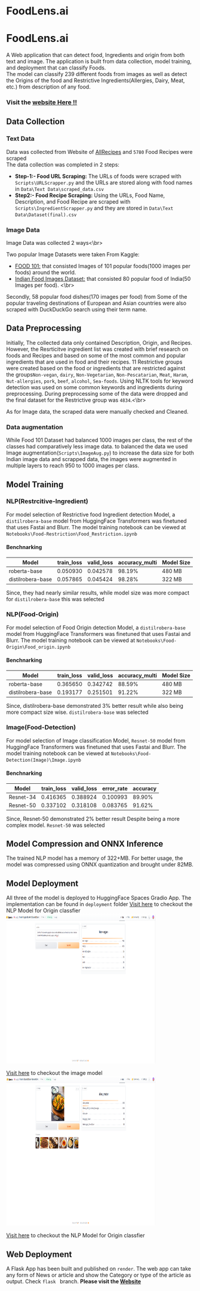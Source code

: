 # FoodLens.ai

# FoodLens.ai

A Web application that can detect food, Ingredients and origin from both text and image. The application is built from data collection, model training, and deployment that can classify Foods. <br/>
The model can classify 239 different foods from images as well as detect the Origins of the food and Restrictive Ingredients(Allergies, Dairy, Meat, etc.) from description of any food.

###  Visit the [website Here !!]()

 ## Data Collection

 ### Text Data

Data was collected from Website of [AllRecipes](https://www.allrecipes.com/) and `5780` Food Recipes were scraped <br/>The data collection was completed in 2 steps:

 - **Step-1:- Food URL Scraping:** The URLs of foods were scraped with `Scripts\URLScrapper.py` and the URLs are stored along with food names in `Data\Text Data\scraped_data.csv`
 - **Step2:- Food Recipe Scraping:** Using the URLs, Food Name, Description, and Food Recipe are scraped with `Scripts\IngredientScrapper.py` and they are stored in `Data\Text Data\Dataset(final).csv`

 ### Image Data

 Image Data was collected 2 ways<\br>

 Two popular Image Datasets were taken From Kaggle:
  - [FOOD 101:](https://www.kaggle.com/datasets/dansbecker/food-101) that consisted Images of 101 popular foods(1000 images per foods) around the world.
  - [Indian Food Images Dataset:](https://www.kaggle.com/datasets/iamsouravbanerjee/indian-food-images-dataset) that consisted 80 popular food of India(50 Images per food). <\br>

 Secondly, 58 popular food dishes(170 images per food) from Some of the popular traveling destinations of European and Asian countries were also scraped with DuckDuckGo search using their term name.

## Data Preprocessing

Initially, The collected data only contained Description, Origin, and Recipes. However, the Resrticitve ingredient list was created with brief research on foods and Recipes and based on some of the most common and popular ingredients that are used in food and their recipes. 11 Restrictive groups were created based on the food or ingredients that are restricted against the groups`Non-vegan`, `dairy`, `Non-Vegetarian`, `Non-Pescatarian`, `Meat`, `Haram`, `Nut-allergies`, `pork`, `beef`, `alcohol`, `Sea-foods`. Using NLTK tools for keyword detection was used on some common keywords and ingredients during preprocessing. During preprocessing some of the data were dropped and the final dataset for the Restrictive group was `4834`.<\br>

As for Image data, the scraped data were manually checked and Cleaned.

### Data augmentation
While Food 101 Dataset had balanced 1000 images per class, the rest of the classes had comparatively less image data. to balanced the data we used Image augmentation(`Scripts\ImageAug.py`) to increase the data size for both Indian image data and scrapped data, the images were augmented in multiple layers to reach 950 to 1000 images per class.

## Model Training

### NLP(Restrcitive-Ingredient)

For model selection of Restrictive food Ingredient detection Model, a `distilrobera-base` model from HuggingFace Transformers was finetuned that uses Fastai and Blurr. The model training notebook can be viewed at `Notebooks\Food-Restriction\Food_Restriction.ipynb`

#### Benchnarking
| Model             | train_loss    | valid_loss        | accuracy_multi   | Model Size    |
| -------------     | ------------- | -------------     | -------------    | ------------- |
| roberta-base      | 0.050930      | 0.042578          |  98.19%          | 480 MB        |
| distilrobera-base | 0.057865      | 0.045424	        |  98.28%          | 322 MB        |

Since, they had nearly similar results, while model size was more compact for `distilrobera-base` this was selected

### NLP(Food-Origin)

For model selection of Food Origin detection Model, a `distilrobera-base` model from HuggingFace Transformers was finetuned that uses Fastai and Blurr. The model training notebook can be viewed at `Notebooks\Food-Origin\Food_origin.ipynb`

#### Benchnarking
| Model             | train_loss    | valid_loss        | accuracy_multi   | Model Size    |
| -------------     | ------------- | -------------     | -------------    | ------------- |
| roberta-base      | 0.365650      | 0.342742          |  88.59%          | 480 MB        |
| distilrobera-base | 0.193177      | 0.251501          |  91.22%          | 322 MB        |

Since, distilrobera-base demonstrated 3% better result while also being more compact size wise. `distilrobera-base` was selected

### Image(Food-Detection)

For model selection of Image classification Model, `Resnet-50` model from HuggingFace Transformers was finetuned that uses Fastai and Blurr. The model training notebook can be viewed at `Notebooks\Food-Detection(Image)\Image.ipynb`

#### Benchnarking
| Model             | train_loss    | valid_loss        | error_rate	   | accuracy      |
| -------------     | ------------- | -------------     | -------------    | ------------- |
| Resnet-34         | 0.416365      | 0.388924          |  0.100993        | 89.90%        |
| Resnet-50         | 0.337102      | 0.318108          |  0.083765        | 91.62%        |

Since, Resnet-50 demonstrated 2% better result Despite being a more complex model. `Resnet-50` was selected

## Model Compression and ONNX Inference

The trained NLP model has a memory of 322+MB. For better usage, the model was compressed using ONNX quantization and brought under 82MB.

## Model Deployment

All three of the model is deployed to HuggingFace Spaces Gradio App. The implementation can be found in `deployment` folder
[Visit here](https://huggingface.co/spaces/sanjid/Food-ingredient-Classifier) to checkout the NLP Model for Origin classfier
<img src = "https://github.com/SanjidHossain/FoodLens.ai/blob/main/Deployments/Food%20Ingredient%20Classifier/app.png" width="400" height="400">

[Visit here](https://huggingface.co/spaces/sanjid/Food-classifier-Resnet50) to checkout the image model
<img src = "https://github.com/SanjidHossain/FoodLens.ai/blob/main/Deployments/Food-classifier-Resnet50/app.png" width="400" height="400">

[Visit here](https://huggingface.co/spaces/sanjid/Food-Origin-classifier-distiltrobertabase) to checkout the NLP Model for Origin classfier
## Web Deployment
A Flask App has been built and published on `render`. The web app can take any form of News or article and show the Category or type of the article as output. Check `flask ` branch.
**Please visit the [Website](https://multilab-news-classifier.onrender.com)**




